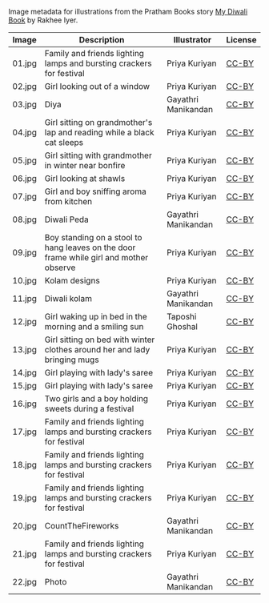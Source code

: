 Image metadata for illustrations from the Pratham Books story [My Diwali Book](https://storyweaver.org.in/stories/1481-my-diwali-book) by Rakhee Iyer.

Image | Description | Illustrator | License
----- | ----------- | ----------- | -------
01.jpg | Family and friends lighting lamps and bursting crackers for festival | Priya Kuriyan | [CC-BY](https://creativecommons.org/licenses/by/4.0/)
02.jpg | Girl looking out of a window | Priya Kuriyan | [CC-BY](https://creativecommons.org/licenses/by/4.0/)
03.jpg | Diya | Gayathri Manikandan | [CC-BY](https://creativecommons.org/licenses/by/4.0/)
04.jpg | Girl sitting on grandmother's lap and reading while a black cat sleeps | Priya Kuriyan | [CC-BY](https://creativecommons.org/licenses/by/4.0/)
05.jpg | Girl sitting with grandmother in winter near bonfire | Priya Kuriyan | [CC-BY](https://creativecommons.org/licenses/by/4.0/)
06.jpg | Girl looking at shawls | Priya Kuriyan | [CC-BY](https://creativecommons.org/licenses/by/4.0/)
07.jpg | Girl and boy sniffing aroma from kitchen | Priya Kuriyan | [CC-BY](https://creativecommons.org/licenses/by/4.0/)
08.jpg | Diwali Peda  | Gayathri Manikandan | [CC-BY](https://creativecommons.org/licenses/by/4.0/)
09.jpg | Boy standing on a stool to hang leaves on the door frame while girl and mother observe | Priya Kuriyan | [CC-BY](https://creativecommons.org/licenses/by/4.0/)
10.jpg | Kolam designs | Priya Kuriyan | [CC-BY](https://creativecommons.org/licenses/by/4.0/)
11.jpg | Diwali kolam | Gayathri Manikandan | [CC-BY](https://creativecommons.org/licenses/by/4.0/)
12.jpg | Girl waking up in bed in the morning and a smiling sun | Taposhi Ghoshal | [CC-BY](https://creativecommons.org/licenses/by/4.0/)
13.jpg | Girl sitting on bed with winter clothes around her and lady bringing mugs | Priya Kuriyan | [CC-BY](https://creativecommons.org/licenses/by/4.0/)
14.jpg | Girl playing with lady's saree | Priya Kuriyan | [CC-BY](https://creativecommons.org/licenses/by/4.0/)
15.jpg | Girl playing with lady's saree | Priya Kuriyan | [CC-BY](https://creativecommons.org/licenses/by/4.0/)
16.jpg | Two girls and a boy holding sweets during a festival | Priya Kuriyan | [CC-BY](https://creativecommons.org/licenses/by/4.0/)
17.jpg | Family and friends lighting lamps and bursting crackers for festival | Priya Kuriyan | [CC-BY](https://creativecommons.org/licenses/by/4.0/)
18.jpg | Family and friends lighting lamps and bursting crackers for festival | Priya Kuriyan | [CC-BY](https://creativecommons.org/licenses/by/4.0/)
19.jpg | Family and friends lighting lamps and bursting crackers for festival | Priya Kuriyan | [CC-BY](https://creativecommons.org/licenses/by/4.0/)
20.jpg | CountTheFireworks | Gayathri Manikandan | [CC-BY](https://creativecommons.org/licenses/by/4.0/)
21.jpg | Family and friends lighting lamps and bursting crackers for festival | Priya Kuriyan | [CC-BY](https://creativecommons.org/licenses/by/4.0/)
22.jpg | Photo | Gayathri Manikandan | [CC-BY](https://creativecommons.org/licenses/by/4.0/)

